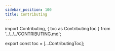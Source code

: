 ```yaml
---
sidebar_position: 100
title: Contributing
---
```


import Contributing, { toc as ContributingToc } from '../../../CONTRIBUTING.md';

<Contributing />

<!-- Workaround for generating table of contents -->
<!-- See https://github.com/facebook/docusaurus/issues/3915#issuecomment-896193142 -->

export const toc = [...ContributingToc];

